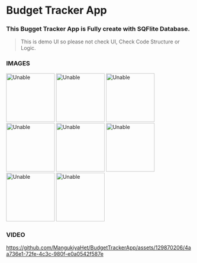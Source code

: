 # Budget Tracker App

### This Bugget Tracker App is Fully create with SQFlite Database.

> This is demo UI so please not check UI, Check Code Structure or Logic.

### IMAGES

<img width="131" alt="Unable" src="https://github.com/MangukiyaHet/BudgetTrackerApp/assets/129870206/ef020324-d82a-47c7-bf47-e14aeeab62c9">

<img width="131" alt="Unable" src="https://github.com/MangukiyaHet/BudgetTrackerApp/assets/129870206/aaa3b5d8-a831-4bfb-a37d-b1bf6f0bb362">

<img width="131" alt="Unable" src="https://github.com/MangukiyaHet/BudgetTrackerApp/assets/129870206/9c295b17-bbd0-4f44-9bb2-e2d58ae0e940">

<img width="131" alt="Unable" src="https://github.com/MangukiyaHet/BudgetTrackerApp/assets/129870206/fc05dd25-934a-4c4e-91d3-76ba5d03ed51">

<img width="131" alt="Unable" src="https://github.com/MangukiyaHet/BudgetTrackerApp/assets/129870206/50401d5e-665e-4f52-90d3-cbe97dcc0ddd">

<img width="131" alt="Unable" src="https://github.com/MangukiyaHet/BudgetTrackerApp/assets/129870206/25902a3f-2032-47cd-844b-b5c1012183ae">

<img width="131" alt="Unable" src="https://github.com/MangukiyaHet/BudgetTrackerApp/assets/129870206/5a8d9947-619f-474a-8a86-6c86d1f3732b">

<img width="131" alt="Unable" src="https://github.com/MangukiyaHet/BudgetTrackerApp/assets/129870206/a121f193-f201-42bb-85b9-d6081c7ac84c">

### VIDEO

https://github.com/MangukiyaHet/BudgetTrackerApp/assets/129870206/4aa736e1-72fe-4c3c-980f-e0a0542f587e
